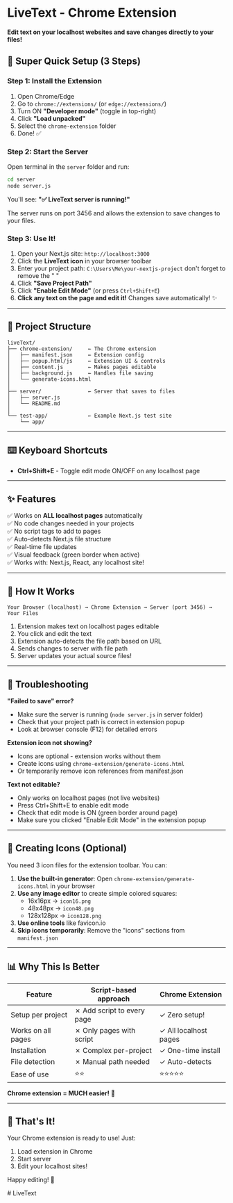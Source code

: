 # LiveText - Chrome Extension

**Edit text on your localhost websites and save changes directly to your files!**

## 🚀 Super Quick Setup (3 Steps)

### Step 1: Install the Extension

1. Open Chrome/Edge
2. Go to `chrome://extensions/` (or `edge://extensions/`)
3. Turn ON **"Developer mode"** (toggle in top-right)
4. Click **"Load unpacked"**
5. Select the `chrome-extension` folder
6. Done! ✅

### Step 2: Start the Server

Open terminal in the `server` folder and run:
```bash
cd server
node server.js
```

You'll see: **"✅ LiveText server is running!"**

The server runs on port 3456 and allows the extension to save changes to your files.

### Step 3: Use It!

1. Open your Next.js site: `http://localhost:3000`
2. Click the **LiveText icon** in your browser toolbar
3. Enter your project path: `C:\Users\Me\your-nextjs-project` 
don't forget to remove the " "
4. Click **"Save Project Path"**
5. Click **"Enable Edit Mode"** (or press `Ctrl+Shift+E`)
6. **Click any text on the page and edit it!** Changes save automatically! ✨

---

## 📁 Project Structure

```
liveText/
├── chrome-extension/     ← The Chrome extension
│   ├── manifest.json     ← Extension config
│   ├── popup.html/js     ← Extension UI & controls
│   ├── content.js        ← Makes pages editable
│   ├── background.js     ← Handles file saving
│   └── generate-icons.html
│
├── server/               ← Server that saves to files
│   ├── server.js
│   └── README.md
│
└── test-app/             ← Example Next.js test site
    └── app/
```

---

## ⌨️ Keyboard Shortcuts

- **Ctrl+Shift+E** - Toggle edit mode ON/OFF on any localhost page

---

## ✨ Features

✅ Works on **ALL localhost pages** automatically  
✅ No code changes needed in your projects  
✅ No script tags to add to pages  
✅ Auto-detects Next.js file structure  
✅ Real-time file updates  
✅ Visual feedback (green border when active)  
✅ Works with: Next.js, React, any localhost site!

---

## 🎯 How It Works

```
Your Browser (localhost) → Chrome Extension → Server (port 3456) → Your Files
```

1. Extension makes text on localhost pages editable
2. You click and edit the text
3. Extension auto-detects the file path based on URL
4. Sends changes to server with file path
5. Server updates your actual source files!

---

## 🔧 Troubleshooting

**"Failed to save" error?**
- Make sure the server is running (`node server.js` in server folder)
- Check that your project path is correct in extension popup
- Look at browser console (F12) for detailed errors

**Extension icon not showing?**
- Icons are optional - extension works without them
- Create icons using `chrome-extension/generate-icons.html`
- Or temporarily remove icon references from manifest.json

**Text not editable?**
- Only works on localhost pages (not live websites)
- Press Ctrl+Shift+E to enable edit mode
- Check that edit mode is ON (green border around page)
- Make sure you clicked "Enable Edit Mode" in the extension popup

---

## 🎨 Creating Icons (Optional)

You need 3 icon files for the extension toolbar. You can:

1. **Use the built-in generator**: Open `chrome-extension/generate-icons.html` in your browser
2. **Use any image editor** to create simple colored squares:
   - 16x16px → `icon16.png`
   - 48x48px → `icon48.png`
   - 128x128px → `icon128.png`
3. **Use online tools** like favicon.io
4. **Skip icons temporarily**: Remove the "icons" sections from `manifest.json`

---

## 📊 Why This Is Better

| Feature | Script-based approach | Chrome Extension |
|---------|----------------------|------------------|
| Setup per project | ✗ Add script to every page | ✓ Zero setup! |
| Works on all pages | ✗ Only pages with script | ✓ All localhost pages |
| Installation | ✗ Complex per-project | ✓ One-time install |
| File detection | ✗ Manual path needed | ✓ Auto-detects |
| Ease of use | ⭐⭐ | ⭐⭐⭐⭐⭐ |

**Chrome extension = MUCH easier!** 🎉

---

## 🎉 That's It!

Your Chrome extension is ready to use! Just:
1. Load extension in Chrome
2. Start server
3. Edit your localhost sites!

Happy editing! 🚀

#   L i v e T e x t 
 
 